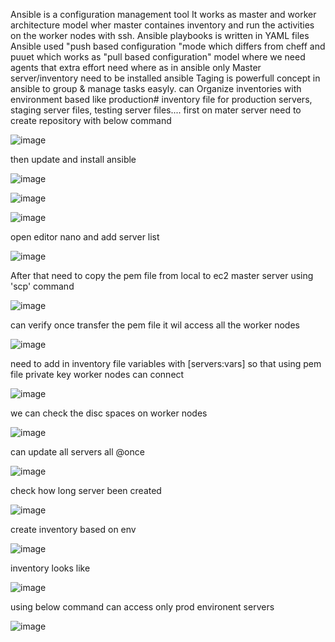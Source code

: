 Ansible is a configuration management tool
It works as master and worker architecture model wher master containes inventory and run the activities on the worker nodes with ssh.
Ansible playbooks is written in YAML files
Ansible used "push based configuration "mode which differs from cheff and puuet which works as "pull based configuration" model where we need agents that extra effort need where as in ansible only Master server/inventory need to be installed ansible
Taging is powerfull concept in ansible to group & manage tasks easyly.
 can Organize inventories with environment based like production# inventory file for production servers, staging server files, testing server files....
 first on mater server need to create repository with below command
 
 ![image](https://github.com/imtiaz04/Ansible/assets/85178565/df1a249c-dec4-4204-9f24-d65335c2d922)

 
then update and install ansible

![image](https://github.com/imtiaz04/Ansible/assets/85178565/e5c361a2-d8a9-4543-adce-08683ad52cfe)

![image](https://github.com/imtiaz04/Ansible/assets/85178565/2543c074-7f41-41e6-b3d9-feb58cbb00a6)

![image](https://github.com/imtiaz04/Ansible/assets/85178565/a69c596c-026a-415b-baee-82d2ffc24a5b)

open editor nano and add server list 

![image](https://github.com/imtiaz04/Ansible/assets/85178565/361f76eb-2c1d-4614-952c-6aea40ff073b)

After that need to copy the pem file from local to ec2 master server using 'scp' command

![image](https://github.com/imtiaz04/Ansible/assets/85178565/5575c890-8500-4e49-9209-96e5b6769da2)

can verify once transfer the pem file it wil access all the worker nodes

![image](https://github.com/imtiaz04/Ansible/assets/85178565/7839ded8-99ca-46ca-9fe7-f5543ad9a86b)

need to add in inventory file variables with [servers:vars] so that using pem file private key worker nodes can connect

![image](https://github.com/imtiaz04/Ansible/assets/85178565/393ba566-cb1c-461d-a0dc-7ef7bdc98f09)


we can check the disc spaces on worker nodes

![image](https://github.com/imtiaz04/Ansible/assets/85178565/5deefaee-946a-4059-b719-3a6670155169)

can update all servers all @once

![image](https://github.com/imtiaz04/Ansible/assets/85178565/4101a2e1-4e93-483f-8c68-417948574a81)

check how long server been created

![image](https://github.com/imtiaz04/Ansible/assets/85178565/85699762-6138-493d-b66f-4a63e664d289)

create inventory based on env

![image](https://github.com/imtiaz04/Ansible/assets/85178565/9ceae944-7e03-4983-9817-8d05d0c23263)

inventory looks like

![image](https://github.com/imtiaz04/Ansible/assets/85178565/82d9b114-9785-4249-83ba-c78f0a98079b)

using below command can access only prod environent servers

![image](https://github.com/imtiaz04/Ansible/assets/85178565/c8a277ae-c24e-419a-ade9-8c59468c1f11)
















